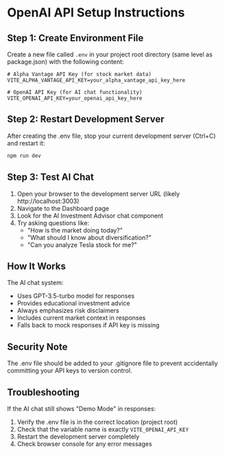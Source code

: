 # OpenAI API Setup Instructions

## Step 1: Create Environment File

Create a new file called `.env` in your project root directory (same level as package.json) with the following content:

```env
# Alpha Vantage API Key (for stock market data)
VITE_ALPHA_VANTAGE_API_KEY=your_alpha_vantage_api_key_here

# OpenAI API Key (for AI chat functionality)
VITE_OPENAI_API_KEY=your_openai_api_key_here
```

## Step 2: Restart Development Server

After creating the .env file, stop your current development server (Ctrl+C) and restart it:

```bash
npm run dev
```

## Step 3: Test AI Chat

1. Open your browser to the development server URL (likely http://localhost:3003)
2. Navigate to the Dashboard page
3. Look for the AI Investment Advisor chat component
4. Try asking questions like:
   - "How is the market doing today?"
   - "What should I know about diversification?"
   - "Can you analyze Tesla stock for me?"

## How It Works

The AI chat system:
- Uses GPT-3.5-turbo model for responses
- Provides educational investment advice
- Always emphasizes risk disclaimers
- Includes current market context in responses
- Falls back to mock responses if API key is missing

## Security Note

The .env file should be added to your .gitignore file to prevent accidentally committing your API keys to version control.

## Troubleshooting

If the AI chat still shows "Demo Mode" in responses:
1. Verify the .env file is in the correct location (project root)
2. Check that the variable name is exactly `VITE_OPENAI_API_KEY`
3. Restart the development server completely
4. Check browser console for any error messages 